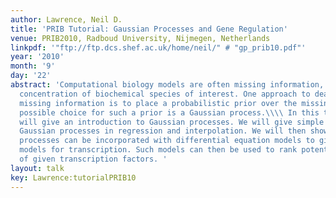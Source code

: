 ```yaml
---
author: Lawrence, Neil D.
title: 'PRIB Tutorial: Gaussian Processes and Gene Regulation'
venue: PRIB2010, Radboud University, Nijmegen, Netherlands
linkpdf: '"ftp://ftp.dcs.shef.ac.uk/home/neil/" # "gp_prib10.pdf"'
year: '2010'
month: '9'
day: '22'
abstract: 'Computational biology models are often missing information, such as the
  concentration of biochemical species of interest. One approach to dealing with this
  missing information is to place a probabilistic prior over the missing data. One
  possible choice for such a prior is a Gaussian process.\\\\ In this tutorial we
  will give an introduction to Gaussian processes. We will give simple examples of
  Gaussian processes in regression and interpolation. We will then show how Gaussian
  processes can be incorporated with differential equation models to give probabilistic
  models for transcription. Such models can then be used to rank potential targets
  of given transcription factors. '
layout: talk
key: Lawrence:tutorialPRIB10
---
```

